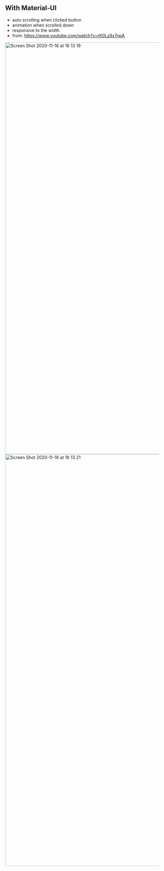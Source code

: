 ## With Material-UI
- auto scrolling when clicked button
- animation when scrolled down
- responsive to the width
- from: https://www.youtube.com/watch?v=rK0Lz8x7npA
<img width="1344" alt="Screen Shot 2020-11-16 at 16 13 19" src="https://user-images.githubusercontent.com/45515332/99222845-bb3ae700-2826-11eb-91a5-d1481e3c5611.png">
<img width="1344" alt="Screen Shot 2020-11-16 at 16 13 21" src="https://user-images.githubusercontent.com/45515332/99222851-bd04aa80-2826-11eb-84c3-07ef42f4149f.png">
